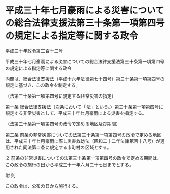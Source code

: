 # 平成三十年七月豪雨による災害についての総合法律支援法第三十条第一項第四号の規定による指定等に関する政令

平成三十年政令第二百十二号

平成三十年七月豪雨による災害についての総合法律支援法第三十条第一項第四号の規定による指定等に関する政令

内閣は、総合法律支援法（平成十六年法律第七十四号）第三十条第一項第四号の規定に基づき、この政令を制定する。

（法第三十条第一項第四号に規定する非常災害の指定）

第一条 総合法律支援法（次条において「法」という。）第三十条第一項第四号に規定する非常災害として、平成三十年七月豪雨による災害を指定する。

（法第三十条第一項第四号の政令で定める地区及び期間）

第二条 前条の非常災害についての法第三十条第一項第四号の政令で定める地区は、平成三十年七月豪雨に際し災害救助法（昭和二十二年法律第百十八号）が適用された同法第二条に規定する市町村の区域とする。

２ 前条の非常災害についての法第三十条第一項第四号の政令で定める期間は、この政令の施行の日から平成三十一年六月二十七日までとする。

附 則

この政令は、公布の日から施行する。
